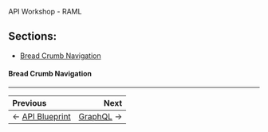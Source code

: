 API Workshop - RAML

## Sections:

* [Bread Crumb Navigation](#bread-crumb-navigation)

#### Bread Crumb Navigation
_________________________

Previous | Next
:------- | ---:
← [API Blueprint](./api-blueprint.md) | [GraphQL](./graphql.md) →
